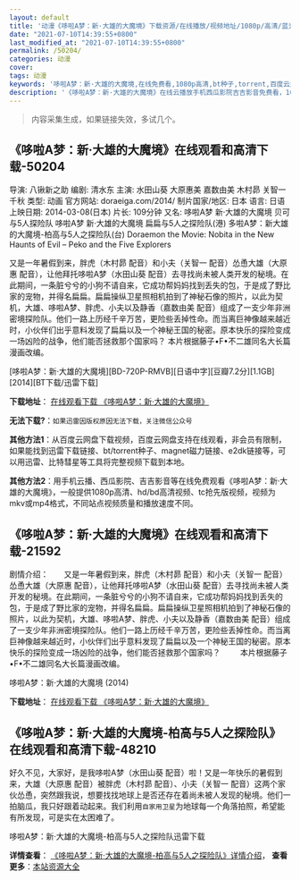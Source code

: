 ```yaml
---
layout: default
title: '动漫《哆啦A梦：新·大雄的大魔境》下载资源/在线播放/视频地址/1080p/高清/蓝光'
date: "2021-07-10T14:39:55+0800"
last_modified_at: "2021-07-10T14:39:55+0800"
permalink: /50204/
categories: 动漫
cover:
tags: 动漫
keywords: '哆啦A梦：新·大雄的大魔境,在线免费看,1080p高清,bt种子,torrent,百度云盘,magnet,磁力链,迅雷下载资源'
description: '《哆啦A梦：新·大雄的大魔境》在线云播放手机西瓜影院吉吉影音免费看，1080p高清bd/hd未删减完整版和tc抢先枪版，mkv/mp4格式，附带bt/torrent种子、magnet/磁力链、百度云盘、网盘资源迅雷下载链接'
---
```


>内容采集生成，如果链接失效，多试几个。


## 《哆啦A梦：新·大雄的大魔境》在线观看和高清下载-50204

导演: 八锹新之助 编剧: 清水东 主演: 水田山葵 大原惠美 嘉数由美 木村昴 关智一 千秋 类型: 动画 官方网站: doraeiga.com/2014/ 制片国家/地区: 日本 语言: 日语 上映日期: 2014-03-08(日本) 片长: 109分钟 又名: 哆啦A梦 新·大雄的大魔境 贝可与5人探险队 哆啦A梦 新·大雄的大魔境 扁扁与5人之探险队(港) 多啦A梦：新大雄的大魔境-柏高与5人之探险队(台) Doraemon the Movie: Nobita in the New Haunts of Evil – Peko and the Five Explorers

又是一年暑假到来，胖虎（木村昴 配音）和小夫（关智一 配音）怂恿大雄（大原惠 配音），让他拜托哆啦A梦（水田山葵 配音）去寻找尚未被人类开发的秘境。在此期间，一条脏兮兮的小狗不请自来，它成功帮妈妈找到丢失的包，于是成了野比家的宠物，并得名扁扁。扁扁操纵卫星照相机拍到了神秘石像的照片，以此为契机，大雄、哆啦A梦、胖虎、小夫以及静香（嘉数由美 配音）组成了一支少年非洲密境探险队。他们一路上历经千辛万苦，更险些丢掉性命。而当离巨神像越来越近时，小伙伴们出乎意料发现了扁扁以及一个神秘王国的秘密。原本快乐的探险变成一场凶险的战争，他们能否拯救那个国家吗？ 本片根据藤子•F•不二雄同名大长篇漫画改编。


[哆啦A梦：新·大雄的大魔境][BD-720P-RMVB][日语中字][豆瓣7.2分][1.1GB][2014][BT下载/迅雷下载]

**下载地址**： [在线观看下载 《哆啦A梦：新·大雄的大魔境》](https://www.btdx8.com/torrent/doraemon_the_movie_03_2014.html) 


**无法下载?**：`如果迅雷因版权原因无法下载，关注微信公众号 `

**其他方法1**：从百度云网盘下载视频，百度云网盘支持在线观看，非会员有限制，如果能找到迅雷下载链接、bt/torrent种子、magnet磁力链接、e2dk链接等，可以用迅雷、比特彗星等工具将完整视频下载到本地。

**其他方法2**：用手机云播、西瓜影院、吉吉影音等在线免费观看《哆啦A梦：新·大雄的大魔境》，一般提供1080p高清、hd/bd高清视频、tc抢先版视频，视频为mkv或mp4格式，不同站点视频质量和播放速度不同。


## 《哆啦A梦：新·大雄的大魔境》在线观看和高清下载-21592

剧情介绍：　　又是一年暑假到来，胖虎（木村昴 配音）和小夫（关智一 配音）怂恿大雄（大原惠 配音），让他拜托哆啦A梦（水田山葵 配音）去寻找尚未被人类开发的秘境。在此期间，一条脏兮兮的小狗不请自来，它成功帮妈妈找到丢失的包，于是成了野比家的宠物，并得名扁扁。扁扁操纵卫星照相机拍到了神秘石像的照片，以此为契机，大雄、哆啦A梦、胖虎、小夫以及静香（嘉数由美 配音）组成了一支少年非洲密境探险队。他们一路上历经千辛万苦，更险些丢掉性命。而当离巨神像越来越近时，小伙伴们出乎意料发现了扁扁以及一个神秘王国的秘密。原本快乐的探险变成一场凶险的战争，他们能否拯救那个国家吗？  　　本片根据藤子•F•不二雄同名大长篇漫画改编。


哆啦A梦：新·大雄的大魔境 (2014)

**下载地址**： [在线观看下载 《哆啦A梦：新·大雄的大魔境》](https://www.btbtdy.me/btdy/dy1047.html) 


## 《哆啦A梦：新·大雄的大魔境-柏高与5人之探险队》在线观看和高清下载-48210

好久不见，大家好，是我哆啦A梦（水田山葵 配音）啦！又是一年快乐的暑假到来，大雄（大原惠 配音）被胖虎（木村昴 配音）、小夫（关智一 配音）这两个家伙怂恿，突然跟我说，想要找找地球上是否还存在着尚未被人发现的秘境。他们一拍脑瓜，我只好跟着动起来。我们利用`自家用卫星`为地球每一个角落拍照，希望能有所发现，可是实在太困难了。


哆啦A梦：新·大雄的大魔境-柏高与5人之探险队迅雷下载

**详情查看**： [《哆啦A梦：新·大雄的大魔境-柏高与5人之探险队》详情介绍](/movie/48210/)， **查看更多**：[本站资源大全](/movie/t/all/)

